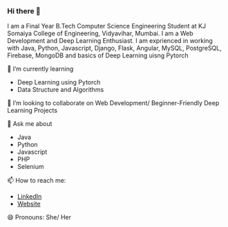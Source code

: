 ### Hi there 👋
I am a Final Year B.Tech Computer Science Engineering Student at KJ Somaiya College of Engineering, Vidyavihar, Mumbai.
I am a Web Development and Deep Learning Enthusiast. I am exprienced in working with Java, Python, Javascript, Django, Flask, Angular, MySQL, PostgreSQL, Firebase, MongoDB and basics of Deep Learning uisng Pytorch

 
🌱 I’m currently learning 
- Deep Learning using Pytorch
- Data Structure and Algorithms

👯 I’m looking to collaborate on Web Development/ Beginner-Friendly Deep Learning Projects

💬 Ask me about
- Java
- Python
- Javascript
- PHP
- Selenium

📫 How to reach me: 
- [LinkedIn](https://www.linkedin.com/in/gayatrisrinivasan)
- [Website](https://portfolio-gayatri.surge.sh/)

😄 Pronouns: She/ Her
